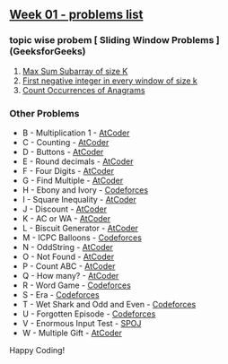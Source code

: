## [Week 01 - problems list](https://vjudge.net/contest/584662#problem)

### topic wise probem [ Sliding Window Problems ] (GeeksforGeeks)

1. [Max Sum Subarray of size K](https://practice.geeksforgeeks.org/problems/max-sum-subarray-of-size-k5313/1?utm_source=gfg&utm_medium=article&utm_campaign=bottom_sticky_on_article)
2. [First negative integer in every window of size k](https://practice.geeksforgeeks.org/problems/first-negative-integer-in-every-window-of-size-k3345/1)
3. [Count Occurrences of Anagrams](https://practice.geeksforgeeks.org/problems/count-occurrences-of-anagrams5839/1)

### Other Problems

- B - Multiplication 1 - [AtCoder](https://atcoder.jp/contests/abc169/tasks/abc169_a?lang=en)
- C - Counting - [AtCoder](https://atcoder.jp/contests/abc209/tasks/abc209_a?lang=en)
- D - Buttons - [AtCoder](https://atcoder.jp/contests/abc124/tasks/abc124_a?lang=en)
- E - Round decimals - [AtCoder](https://atcoder.jp/contests/abc226/tasks/abc226_a?lang=en)
- F - Four Digits - [AtCoder](https://atcoder.jp/contests/abc222/tasks/abc222_a?lang=en)
- G - Find Multiple - [AtCoder](https://atcoder.jp/contests/abc220/tasks/abc220_a?lang=en)
- H - Ebony and Ivory - [Codeforces](https://codeforces.com/problemset/problem/633/A)
- I - Square Inequality - [AtCoder](https://atcoder.jp/contests/abc199/tasks/abc199_a?lang=en)
- J - Discount - [AtCoder](https://atcoder.jp/contests/abc193/tasks/abc193_a?lang=en)
- K - AC or WA - [AtCoder](https://atcoder.jp/contests/abc152/tasks/abc152_a?lang=en)
- L - Biscuit Generator - [AtCoder](https://atcoder.jp/contests/abc125/tasks/abc125_a?lang=en)
- M - ICPC Balloons - [Codeforces](https://codeforces.com/problemset/problem/1703/B)
- N - OddString - [AtCoder](https://atcoder.jp/contests/abc072/tasks/abc072_b?lang=en)
- O - Not Found - [AtCoder](https://atcoder.jp/contests/abc071/tasks/abc071_b?lang=en)
- P - Count ABC - [AtCoder](https://atcoder.jp/contests/abc150/tasks/abc150_b?lang=en)
- Q - How many? - [AtCoder](https://atcoder.jp/contests/abc214/tasks/abc214_b?lang=en)
- R - Word Game - [Codeforces](https://codeforces.com/problemset/problem/1722/C)
- S - Era - [Codeforces](https://codeforces.com/problemset/problem/1604/A)
- T - Wet Shark and Odd and Even - [Codeforces](https://codeforces.com/problemset/problem/621/A)
- U - Forgotten Episode - [Codeforces](https://codeforces.com/problemset/problem/440/A)
- V - Enormous Input Test - [SPOJ](https://www.spoj.com/problems/INTEST/en)
- W - Multiple Gift - [AtCoder](https://atcoder.jp/contests/abc083/tasks/arc088_a?lang=en)

Happy Coding!

